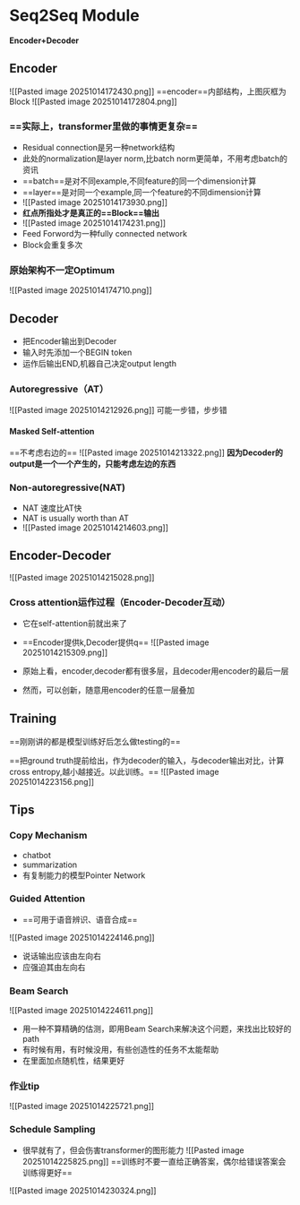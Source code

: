 # Seq2Seq Module

__Encoder+Decoder__

## Encoder

![[Pasted image 20251014172430.png]]
==encoder==内部结构，上图灰框为Block
![[Pasted image 20251014172804.png]]
### ==实际上，transformer里做的事情更复杂==

- Residual connection是另一种network结构
- 此处的normalization是layer norm,比batch norm更简单，不用考虑batch的资讯
- ==batch==是对不同example,不同feature的同一个dimension计算
- ==layer==是对同一个example,同一个feature的不同dimension计算
- ![[Pasted image 20251014173930.png]]
- **红点所指处才是真正的==Block==输出**
- ![[Pasted image 20251014174231.png]]
- Feed Forword为一种fully connected network
- Block会重复多次

### 原始架构不一定Optimum

![[Pasted image 20251014174710.png]]


## Decoder

- 把Encoder输出到Decoder
- 输入时先添加一个BEGIN token
- 运作后输出END,机器自己决定output length

### Autoregressive（AT）

![[Pasted image 20251014212926.png]]
可能一步错，步步错

#### Masked Self-attention
==不考虑右边的==
![[Pasted image 20251014213322.png]]
**因为Decoder的output是一个一个产生的，只能考虑左边的东西**

### Non-autoregressive(NAT)

- NAT 速度比AT快
- NAT is usually worth than AT
- ![[Pasted image 20251014214603.png]]



 ## Encoder-Decoder

![[Pasted image 20251014215028.png]]


### Cross attention运作过程（Encoder-Decoder互动）
- 它在self-attention前就出来了
- ==Encoder提供k,Decoder提供q==
![[Pasted image 20251014215309.png]]

- 原始上看，encoder,decoder都有很多层，且decoder用encoder的最后一层
- 然而，可以创新，随意用encoder的任意一层叠加

## Training

==刚刚讲的都是模型训练好后怎么做testing的==

==把ground truth提前给出，作为decoder的输入，与decoder输出对比，计算cross entropy,越小越接近。以此训练。==
![[Pasted image 20251014223156.png]]

## Tips

### Copy Mechanism

- chatbot
- summarization
- 有复制能力的模型Pointer Network

### Guided Attention

- ==可用于语音辨识、语音合成==

![[Pasted image 20251014224146.png]]
- 说话输出应该由左向右
- 应强迫其由左向右

### Beam Search

![[Pasted image 20251014224611.png]]

- 用一种不算精确的估测，即用Beam Search来解决这个问题，来找出比较好的path
- 有时候有用，有时候没用，有些创造性的任务不太能帮助
- 在里面加点随机性，结果更好

### 作业tip
![[Pasted image 20251014225721.png]]

### Schedule Sampling
- 很早就有了，但会伤害transformer的图形能力
![[Pasted image 20251014225825.png]]
==训练时不要一直给正确答案，偶尔给错误答案会训练得更好==

![[Pasted image 20251014230324.png]]
